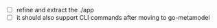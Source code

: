 - [ ] refine and extract the ./app
- [ ] it should also support CLI commands after moving to go-metamodel